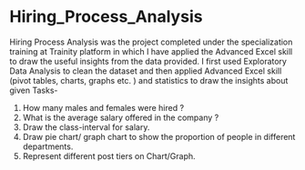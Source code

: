 # Hiring_Process_Analysis
Hiring Process Analysis was the project completed under the specialization training at Trainity platform in which I have applied the Advanced Excel skill to draw the useful insights from the data provided. I first used Exploratory Data Analysis to clean the dataset and then applied Advanced Excel skill (pivot tables, charts, graphs etc. ) and statistics to draw the insights about given Tasks- 
1) How many males and females were hired ?
2) What is the average salary offered in the company ?
3) Draw the class-interval for salary.
4) Draw pie chart/ graph chart to show the proportion of people in different departments.
5) Represent different post tiers on Chart/Graph.
